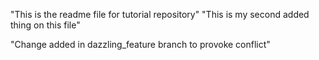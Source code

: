 "This is the readme file for tutorial repository"
"This is my second added thing on this file"

"Change added in dazzling_feature branch to provoke conflict"

